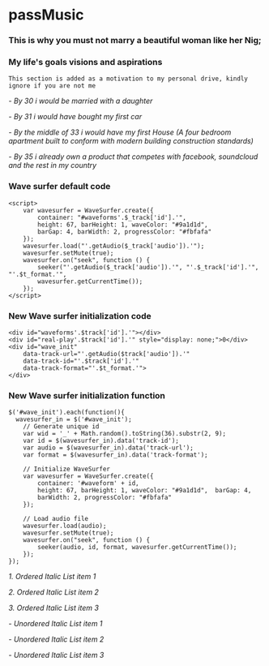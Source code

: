 # passMusic

### This is why you must not marry a beautiful woman like her Nig;


### My life's goals visions and aspirations 

`This section is added as a motivation to my personal drive, kindly ignore if you are not me`

*- By 30 i would be married with a daughter*

*- By 31 i would have bought my first car*

*- By the middle of 33 i would have my first House (A four bedroom apartment built to conform with modern building construction standards)*

*- By 35 i already own a product that competes with facebook, soundcloud and the rest in my country*


### Wave surfer default code

    <script>  
        var wavesurfer = WaveSurfer.create({
            container: "#waveforms'.$_track['id'].'",
            height: 67, barHeight: 1, waveColor: "#9a1d1d", 
            barGap: 4, barWidth: 2, progressColor: "#fbfafa"
        });
        wavesurfer.load("'.getAudio($_track['audio']).'");
        wavesurfer.setMute(true);
        wavesurfer.on("seek", function () {
            seeker("'.getAudio($_track['audio']).'", "'.$_track['id'].'", "'.$t_format.'", 
            wavesurfer.getCurrentTime());
        }); 
    </script>


### New Wave surfer initialization code

    <div id="waveforms'.$track['id'].'"></div>
    <div id="real-play'.$track['id'].'" style="display: none;">0</div>
    <div id="wave_init" 
        data-track-url="'.getAudio($track['audio']).'" 
        data-track-id="'.$track['id'].'" 
        data-track-format="'.$t_format.'">
    </div>

### New Wave surfer initialization function

    $('#wave_init').each(function(){
      wavesurfer_in = $('#wave_init');
        // Generate unique id
        var wid = '_' + Math.random().toString(36).substr(2, 9);
        var id = $(wavesurfer_in).data('track-id');
        var audio = $(wavesurfer_in).data('track-url');
        var format = $(wavesurfer_in).data('track-format');
           
        // Initialize WaveSurfer
        var wavesurfer = WaveSurfer.create({
            container: '#waveform' + id,
            height: 67, barHeight: 1, waveColor: "#9a1d1d",  barGap: 4,
            barWidth: 2, progressColor: "#fbfafa"
        });
        
        // Load audio file
        wavesurfer.load(audio); 
        wavesurfer.setMute(true);
        wavesurfer.on("seek", function () {
            seeker(audio, id, format, wavesurfer.getCurrentTime());
        });
    });


*1. Ordered Italic List item 1*

*2. Ordered Italic List item 2*

*3. Ordered Italic List item 3*


*- Unordered Italic List item 1*

*- Unordered Italic List item 2*

*- Unordered Italic List item 3*

